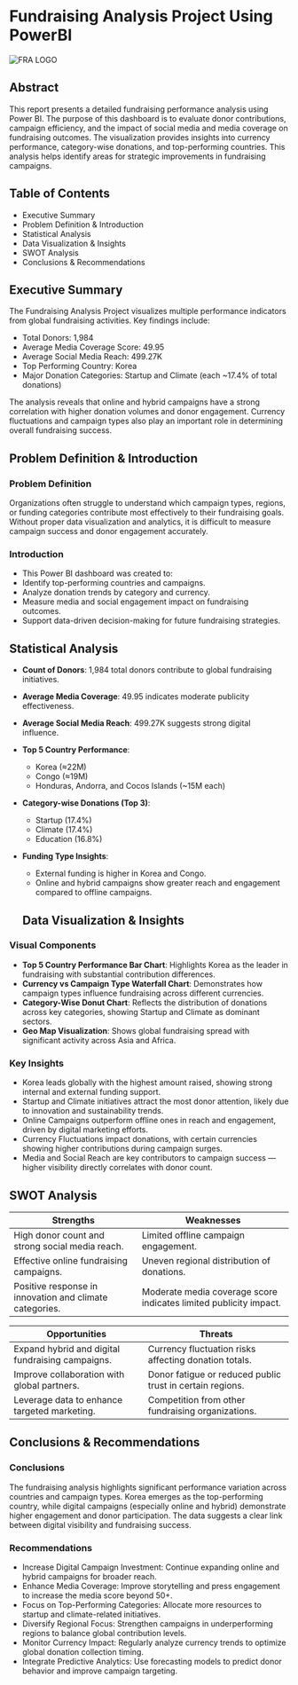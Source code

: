 # Fundraising Analysis Project Using PowerBI
![FRA LOGO](https://github.com/KumarBoste/PowerBI_Fundraising_Analysis_Project/blob/main/LOGO-1(round).png)

## Abstract
This report presents a detailed fundraising performance analysis using Power BI. The purpose of this dashboard is to evaluate donor contributions, campaign efficiency, and the impact of social media and media coverage on fundraising outcomes. The visualization provides insights into currency performance, category-wise donations, and top-performing countries. This analysis helps identify areas for strategic improvements in fundraising campaigns.

## Table of Contents
- Executive Summary
- Problem Definition & Introduction
- Statistical Analysis
- Data Visualization & Insights
- SWOT Analysis
- Conclusions & Recommendations

## Executive Summary
The Fundraising Analysis Project visualizes multiple performance indicators from global fundraising activities.
Key findings include:
- Total Donors: 1,984
- Average Media Coverage Score: 49.95
- Average Social Media Reach: 499.27K
- Top Performing Country: Korea
- Major Donation Categories: Startup and Climate (each ~17.4% of total donations)

The analysis reveals that online and hybrid campaigns have a strong correlation with higher donation volumes and donor engagement. Currency fluctuations and campaign types also play an important role in determining overall fundraising success.

## Problem Definition & Introduction
### Problem Definition
Organizations often struggle to understand which campaign types, regions, or funding categories contribute most effectively to their fundraising goals. Without proper data visualization and analytics, it is difficult to measure campaign success and donor engagement accurately.

### Introduction
- This Power BI dashboard was created to:
- Identify top-performing countries and campaigns.
- Analyze donation trends by category and currency.
- Measure media and social engagement impact on fundraising outcomes.
- Support data-driven decision-making for future fundraising strategies.

## Statistical Analysis
- **Count of Donors**: 1,984 total donors contribute to global fundraising initiatives.
- **Average Media Coverage**: 49.95 indicates moderate publicity effectiveness.
- **Average Social Media Reach**: 499.27K suggests strong digital influence.
- **Top 5 Country Performance**:
  - Korea (≈22M)
  - Congo (≈19M)
  - Honduras, Andorra, and Cocos Islands (~15M each)

- **Category-wise Donations (Top 3)**:
  - Startup (17.4%)
  - Climate (17.4%)
  - Education (16.8%)
- **Funding Type Insights**:
  - External funding is higher in Korea and Congo.
  - Online and hybrid campaigns show greater reach and engagement compared to offline campaigns.

  ## Data Visualization & Insights
### Visual Components
- **Top 5 Country Performance Bar Chart**: Highlights Korea as the leader in fundraising with substantial contribution differences.
- **Currency vs Campaign Type Waterfall Chart**: Demonstrates how campaign types influence fundraising across different currencies.
- **Category-Wise Donut Chart**: Reflects the distribution of donations across key categories, showing Startup and Climate as dominant sectors.
- **Geo Map Visualization**: Shows global fundraising spread with significant activity across Asia and Africa.

### Key Insights
- Korea leads globally with the highest amount raised, showing strong internal and external funding support.
- Startup and Climate initiatives attract the most donor attention, likely due to innovation and sustainability trends.
- Online Campaigns outperform offline ones in reach and engagement, driven by digital marketing efforts.
- Currency Fluctuations impact donations, with certain currencies showing higher contributions during campaign surges.
- Media and Social Reach are key contributors to campaign success — higher visibility directly correlates with donor count.

## SWOT Analysis
| Strengths | Weaknesses |
|-----------|------------|
|High donor count and strong social media reach.|Limited offline campaign engagement.|
|Effective online fundraising campaigns.|Uneven regional distribution of donations.|
|Positive response in innovation and climate categories.|Moderate media coverage score indicates limited publicity impact.|

| Opportunities 	| Threats |
|-----------------|---------|
|Expand hybrid and digital fundraising campaigns.|Currency fluctuation risks affecting donation totals.|
|Improve collaboration with global partners.|Donor fatigue or reduced public trust in certain regions.|
|Leverage data to enhance targeted marketing.|Competition from other fundraising organizations.|

## Conclusions & Recommendations
### Conclusions
The fundraising analysis highlights significant performance variation across countries and campaign types. Korea emerges as the top-performing country, while digital campaigns (especially online and hybrid) demonstrate higher engagement and donor participation. The data suggests a clear link between digital visibility and fundraising success.

### Recommendations
- Increase Digital Campaign Investment: Continue expanding online and hybrid campaigns for broader reach.
- Enhance Media Coverage: Improve storytelling and press engagement to increase the media score beyond 50+.
- Focus on Top-Performing Categories: Allocate more resources to startup and climate-related initiatives.
- Diversify Regional Focus: Strengthen campaigns in underperforming regions to balance global contribution levels.
- Monitor Currency Impact: Regularly analyze currency trends to optimize global donation collection timing.
- Integrate Predictive Analytics: Use forecasting models to predict donor behavior and improve campaign targeting.
